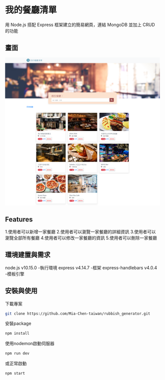 # 我的餐廳清單

用 Node.js 搭配 Express 框架建立的簡易網頁，連結 MongoDB 並加上 CRUD 的功能

## 畫面

![網頁截圖](restaurant_list.png)

## Features

1.使用者可以新增一家餐廳
2.使用者可以瀏覽一家餐廳的詳細資訊
3.使用者可以瀏覽全部所有餐廳
4.使用者可以修改一家餐廳的資訊
5.使用者可以刪除一家餐廳

## 環境建置與需求

node.js v10.15.0 -執行環境 express v4.14.7 -框架 express-handlebars v4.0.4 -模板引擎

## 安裝與使用

下載專案

```bash
git clone https://github.com/Mia-Chen-taiwan/rubbish_generator.git
```

安裝package

```bash
npm install
```

使用nodemon啟動伺服器

```bash
npm run dev
```

或正常啟動

```bash
npm start
```